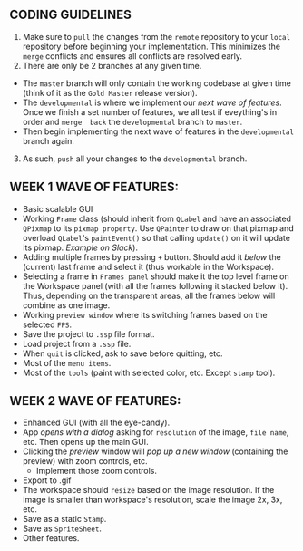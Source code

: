 ## CODING GUIDELINES

1. Make sure to `pull` the changes from the `remote` repository to your `local` repository before beginning your implementation. This minimizes the `merge` conflicts and ensures all conflicts are resolved early.
2. There are only be 2 branches at any given time. 
 - The `master` branch will only contain the working codebase at given time (think of it as the `Gold Master` release version).
 - The `developmental` is where we implement our _*next wave of features*_. Once we finish a set number of features, we all test if eveything's in order and `merge  back` the `developmental` branch to `master`. 
 - Then begin implementing the next wave of features in the `developmental` branch again. 
3. As such, `push` all your changes to the `developmental` branch.

## WEEK 1 WAVE OF FEATURES:
- Basic scalable GUI
- Working `Frame` class (should inherit from `QLabel` and have an associated `QPixmap` to its `pixmap property`. Use `QPainter` to draw on that pixmap and overload `QLabel`'s `paintEvent()` so that calling `update()` on it will update its pixmap. *Example on Slack*).
- Adding multiple frames by pressing `+` button. Should add it *below* the (current) last frame and select it (thus workable in the Workspace).
- Selecting a frame in `Frames panel` should make it the top level frame on the Workspace panel (with all the frames following it stacked below it). Thus, depending on the transparent areas, all the frames below will combine as one image.
- Working `preview window` where its switching frames based on the selected `FPS`.
- Save the project to `.ssp` file format.
- Load project from a `.ssp` file.
- When `quit` is clicked, ask to save before quitting, etc.
- Most of the `menu items`.
- Most of the `tools` (paint with selected color, etc. Except `stamp` tool).

## WEEK 2 WAVE OF FEATURES:
- Enhanced GUI (with all the eye-candy).
- App *_opens with a dialog_* asking for `resolution` of the image, `file name`, etc. Then opens up the main GUI.
- Clicking the _preview_ window will _pop up a new window_ (containing the preview) with zoom controls, etc.
   - Implement those zoom controls.
- Export to .gif
- The workspace should `resize` based on the image resolution. If the image is smaller than workspace's resolution, scale the image 2x, 3x, etc.
- Save as a static `Stamp`.
- Save as `SpriteSheet`.
- Other features.
